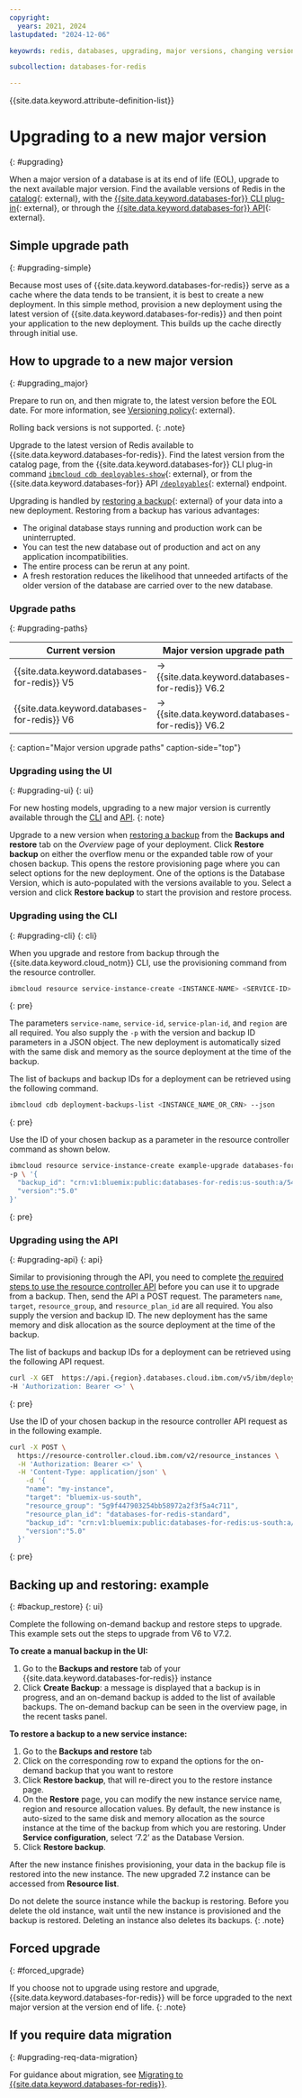 ```yaml
---
copyright:
  years: 2021, 2024
lastupdated: "2024-12-06"

keyowrds: redis, databases, upgrading, major versions, changing versions

subcollection: databases-for-redis

---
```


{{site.data.keyword.attribute-definition-list}}

# Upgrading to a new major version
{: #upgrading}

When a major version of a database is at its end of life (EOL), upgrade to the next available major version. Find the available versions of Redis in the [catalog](https://cloud.ibm.com/catalog/databases-for-redis){: external}, with the [{{site.data.keyword.databases-for}} CLI plug-in](/docs/databases-cli-plugin?topic=databases-cli-plugin-cdb-reference#deployables-show){: external}, or through the [{{site.data.keyword.databases-for}} API](https://cloud.ibm.com/apidocs/cloud-databases-api/cloud-databases-api-v5#listdeployables-permissions){: external}. 

## Simple upgrade path
{: #upgrading-simple}

Because most uses of {{site.data.keyword.databases-for-redis}} serve as a cache where the data tends to be transient, it is best to create a new deployment. In this simple method, provision a new deployment using the latest version of {{site.data.keyword.databases-for-redis}} and then point your application to the new deployment. This builds up the cache directly through initial use.

## How to upgrade to a new major version
{: #upgrading_major}

Prepare to run on, and then migrate to, the latest version before the EOL date. For more information, see [Versioning policy](/docs/cloud-databases?topic=cloud-databases-versioning-policy){: external}.

Rolling back versions is not supported.
{: .note}

Upgrade to the latest version of Redis available to {{site.data.keyword.databases-for-redis}}. Find the latest version from the catalog page, from the {{site.data.keyword.databases-for}} CLI plug-in command [`ibmcloud cdb deployables-show`](/docs/databases-cli-plugin?topic=databases-cli-plugin-cdb-reference#deployables-show){: external}, or from the {{site.data.keyword.databases-for}} API [`/deployables`](/apidocs/cloud-databases-api/cloud-databases-api-v5#listdeployables){: external} endpoint.

Upgrading is handled by [restoring a backup](/docs/cloud-databases?topic=cloud-databases-dashboard-backups){: external} of your data into a new deployment. Restoring from a backup has various advantages:

- The original database stays running and production work can be uninterrupted.
- You can test the new database out of production and act on any application incompatibilities.
- The entire process can be rerun at any point.
- A fresh restoration reduces the likelihood that unneeded artifacts of the older version of the database are carried over to the new database.

### Upgrade paths
{: #upgrading-paths}

| Current version |	Major version upgrade path |
| ---- | ----- |
| {{site.data.keyword.databases-for-redis}} V5  |	-> {{site.data.keyword.databases-for-redis}} V6.2 |
| {{site.data.keyword.databases-for-redis}} V6 |	-> {{site.data.keyword.databases-for-redis}} V6.2 |
{: caption="Major version upgrade paths" caption-side="top"}


### Upgrading using the UI
{: #upgrading-ui}
{: ui}

For new hosting models, upgrading to a new major version is currently available through the [CLI](/docs/databases-for-redis?topic=databases-for-redis-upgrading&interface=cli) and [API](/docs/databases-for-redis?topic=databases-for-redis-upgrading&interface=api).
{: note}

Upgrade to a new version when [restoring a backup](/docs/cloud-databases?topic=cloud-databases-dashboard-backups&interface=ui#restore-backup) from the **Backups and restore** tab on the *Overview* page of your deployment. Click **Restore backup** on either the overflow menu or the expanded table row of your chosen backup. This opens the restore provisioning page where you can select options for the new deployment. One of the options is the Database Version, which is auto-populated with the versions available to you. Select a version and click **Restore backup** to start the provision and restore process.

### Upgrading using the CLI
{: #upgrading-cli}
{: cli}

When you upgrade and restore from backup through the {{site.data.keyword.cloud_notm}} CLI, use the provisioning command from the resource controller.

```sh
ibmcloud resource service-instance-create <INSTANCE-NAME> <SERVICE-ID> <SERVICE-PLAN-ID> <REGION>
```
{: pre}

The parameters `service-name`, `service-id`, `service-plan-id`, and `region` are all required. You also supply the `-p` with the version and backup ID parameters in a JSON object. The new deployment is automatically sized with the same disk and memory as the source deployment at the time of the backup.

The list of backups and backup IDs for a deployment can be retrieved using the following command.

```sh
ibmcloud cdb deployment-backups-list <INSTANCE_NAME_OR_CRN> --json
```
{: pre}

Use the ID of your chosen backup as a parameter in the resource controller command as shown below.

```sh
ibmcloud resource service-instance-create example-upgrade databases-for-redis standard us-south \
-p \ '{
  "backup_id": "crn:v1:bluemix:public:databases-for-redis:us-south:a/54e8ffe85dcedf470db5b5ee6ac4a8d8:1b8f53db-fc2d-4e24-8470-f82b15c71717:backup:06392e97-df90-46d8-98e8-cb67e9e0a8e6",
  "version":"5.0"
}'
```
{: pre}

### Upgrading using the API
{: #upgrading-api}
{: api}

Similar to provisioning through the API, you need to complete [the required steps to use the resource controller API](/docs/databases-for-redis?topic=databases-for-redis-provisioning&interface=api#provision-controller-api) before you can use it to upgrade from a backup. Then, send the API a POST request. The parameters `name`, `target`, `resource_group`, and `resource_plan_id` are all required. You also supply the version and backup ID. The new deployment has the same memory and disk allocation as the source deployment at the time of the backup.

The list of backups and backup IDs for a deployment can be retrieved using the following API request.

```sh
curl -X GET  https://api.{region}.databases.cloud.ibm.com/v5/ibm/deployments/{id}/backups  
-H 'Authorization: Bearer <>' \
```
{: pre}

Use the ID of your chosen backup in the resource controller API request as in the following example.

```sh
curl -X POST \
  https://resource-controller.cloud.ibm.com/v2/resource_instances \
  -H 'Authorization: Bearer <>' \
  -H 'Content-Type: application/json' \
    -d '{
    "name": "my-instance",
    "target": "bluemix-us-south",
    "resource_group": "5g9f447903254bb58972a2f3f5a4c711",
    "resource_plan_id": "databases-for-redis-standard",
    "backup_id": "crn:v1:bluemix:public:databases-for-redis:us-south:a/54e8ffe85dcedf470db5b5ee6ac4a8d8:1b8f53db-fc2d-4e24-8470-f82b15c71717:backup:06392e97-df90-46d8-98e8-cb67e9e0a8e6",
    "version":"5.0"
  }'
```
{: pre}

## Backing up and restoring: example
{: #backup_restore}
{: ui}

Complete the following on-demand backup and restore steps to upgrade. This example sets out the steps to upgrade from V6 to V7.2.

**To create a manual backup in the UI:**

1. Go to the **Backups and restore** tab of your {{site.data.keyword.databases-for-redis}} instance
2. Click **Create Backup**: a message is displayed that a backup is in progress, and an on-demand backup is added to the list of available backups. The on-demand backup can be seen in the overview page, in the recent tasks panel.

**To restore a backup to a new service instance:**

1. Go to the **Backups and restore** tab
2. Click on the corresponding row to expand the options for the on-demand backup that you want to restore
3. Click **Restore backup**, that will re-direct you to the restore instance page.
4. On the **Restore** page, you can modify the new instance service name, region and resource allocation values. By default, the new instance is auto-sized to the same disk and memory allocation as the source instance at the time of the backup from which you are restoring. Under **Service configuration**, select ‘7.2’ as the Database Version.
5. Click **Restore backup**.

After the new instance finishes provisioning, your data in the backup file is restored into the new instance. The new upgraded 7.2 instance can be accessed from **Resource list**.

Do not delete the source instance while the backup is restoring. Before you delete the old instance, wait until the new instance is provisioned and the backup is restored. Deleting an instance also deletes its backups.
{: .note}

## Forced upgrade
{: #forced_upgrade}

If you choose not to upgrade using restore and upgrade, {{site.data.keyword.databases-for-redis}} will be force upgraded to the next major version at the version end of life. 
{: .note}


## If you require data migration
{: #upgrading-req-data-migration}

For guidance about migration, see [Migrating to {{site.data.keyword.databases-for-redis}}](/docs/databases-for-redis?topic=databases-for-redis-migrating).
